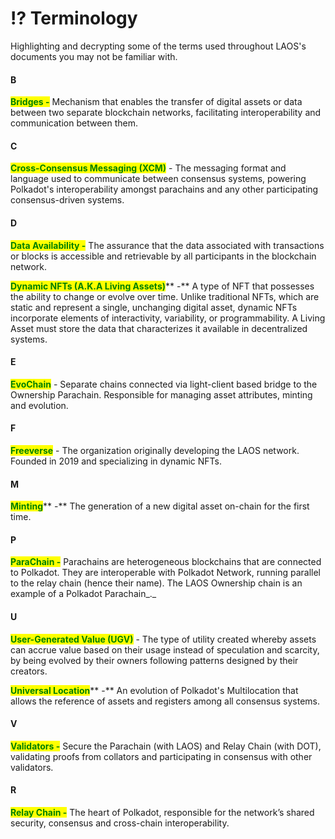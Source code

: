 # ⁉️ Terminology

Highlighting and decrypting some of the terms used throughout LAOS's documents you may not be familiar with.

#### B

<mark style="color:green;">**Bridges -**</mark> Mechanism that enables the transfer of digital assets or data between two separate blockchain networks, facilitating interoperability and communication between them.&#x20;

#### C

<mark style="color:green;">**Cross-Consensus Messaging (XCM)**</mark> - The messaging format and language used to communicate between consensus systems, powering Polkadot's interoperability amongst parachains and any other participating consensus-driven systems.

#### D

<mark style="color:green;">**Data Availability -**</mark> The assurance that the data associated with transactions or blocks is accessible and retrievable by all participants in the blockchain network.

<mark style="color:green;">**Dynamic NFTs (A.K.A Living Assets)**</mark>** -** A type of NFT that possesses the ability to change or evolve over time. Unlike traditional NFTs, which are static and represent a single, unchanging digital asset, dynamic NFTs incorporate elements of interactivity, variability, or programmability. A Living Asset must store the data that characterizes it available in decentralized systems.

#### E

<mark style="color:green;">**EvoChain**</mark> - Separate chains connected via light-client based bridge to the Ownership Parachain. Responsible for managing asset attributes, minting and evolution.&#x20;

#### F

<mark style="color:green;">**Freeverse**</mark> - The organization originally developing the LAOS network. Founded in 2019 and specializing in dynamic NFTs.&#x20;

#### M

<mark style="color:green;">**Minting**</mark>** -** The generation of a new digital asset on-chain for the first time.&#x20;

#### P

<mark style="color:green;">**ParaChain -**</mark> Parachains are heterogeneous blockchains that are connected to Polkadot. They are interoperable with Polkadot Network, running parallel to the relay chain (hence their name). The LAOS Ownership chain is an example of a Polkadot Parachain_._&#x20;

#### U

<mark style="color:green;">**User-Generated Value (UGV)**</mark> - The type of utility created whereby assets can accrue value based on their usage instead of speculation and scarcity, by being evolved by their owners following patterns designed by their creators.&#x20;

<mark style="color:green;">**Universal Location**</mark>** -** An evolution of Polkadot's Multilocation that allows the reference of assets and registers among all consensus systems.&#x20;

#### V

<mark style="color:green;">**Validators -**</mark> Secure the Parachain (with LAOS) and Relay Chain (with DOT), validating proofs from collators and participating in consensus with other validators.

#### R

<mark style="color:green;">**Relay Chain -**</mark> The heart of Polkadot, responsible for the network’s shared security, consensus and cross-chain interoperability.
